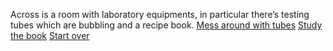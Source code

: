 Across is a room with laboratory equipments, in particular there’s testing tubes which are bubbling and a recipe book.
[Mess around with tubes](mess.md)
[Study the book](create-substance.md)
[Start over](../README.md)
